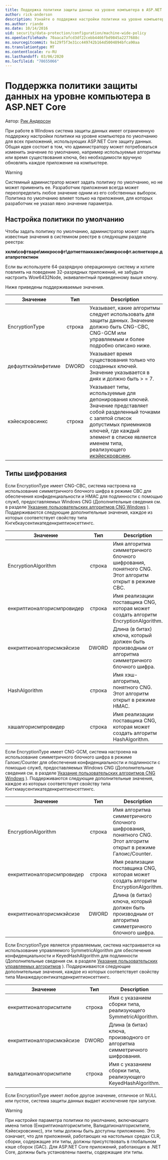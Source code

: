 ```yaml
---
title: Поддержка политики защиты данных на уровне компьютера в ASP.NET Core
author: rick-anderson
description: Узнайте о поддержке настройки политики на уровне компьютера по умолчанию для всех приложений, использующих ASP.NET Core защиту данных.
ms.author: riande
ms.date: 10/14/2016
uid: security/data-protection/configuration/machine-wide-policy
ms.openlocfilehash: 70aaca7afcd3df22cebb4466fbd9845a2277688c
ms.sourcegitcommit: 9a129f5f3e31cc449742b164d5004894bfca90aa
ms.translationtype: MT
ms.contentlocale: ru-RU
ms.lasthandoff: 03/06/2020
ms.locfileid: "78655066"
---
```

# <a name="data-protection-machine-wide-policy-support-in-aspnet-core"></a>Поддержка политики защиты данных на уровне компьютера в ASP.NET Core

Автор: [Рик Андерсон](https://twitter.com/RickAndMSFT)

При работе в Windows система защиты данных имеет ограниченную поддержку настройки политики на уровне компьютера по умолчанию для всех приложений, использующих ASP.NET Core защиту данных. Общая идея состоит в том, что администратору может потребоваться изменить значение по умолчанию, например используемые алгоритмы или время существования ключа, без необходимости вручную обновлять каждое приложение на компьютере.

> [!WARNING]
> Системный администратор может задать политику по умолчанию, но не может применить ее. Разработчик приложения всегда может переопределить любое значение одним из его собственных выборок. Политика по умолчанию влияет только на приложения, для которых разработчик не указал явно значение параметра.

## <a name="setting-default-policy"></a>Настройка политики по умолчанию

Чтобы задать политику по умолчанию, администратор может задать известные значения в системном реестре в следующем разделе реестра:

**хклм\софтваре\микрософт\дотнетпаккажес\микрософт.аспнеткоре.датапротектион**

Если вы используете 64-разрядную операционную систему и хотите повлиять на поведение 32-разрядных приложений, не забудьте настроить Wow6432Node, эквивалентный приведенному выше ключу.

Ниже приведены поддерживаемые значения.

| Значение              | Тип   | Description |
| ------------------ | :----: | ----------- |
| EncryptionType     | строка | Указывает, какие алгоритмы следует использовать для защиты данных. Значение должно быть CNG-CBC, CNG-GCM или управляемым и более подробно описано ниже. |
| дефаулткэйлифетиме | DWORD  | Указывает время существования только что созданных ключей. Значение указывается в днях и должно быть > = 7. |
| кэйескровсинкс     | строка | Указывает типы, используемые для депонирования ключей. Значение представляет собой разделенный точками с запятой список допустимых приемников ключей, где каждый элемент в списке является именем типа, реализующего [икэйескровсинк](/dotnet/api/microsoft.aspnetcore.dataprotection.keymanagement.ikeyescrowsink). |

## <a name="encryption-types"></a>Типы шифрования

Если EncryptionType имеет CNG-CBC, система настроена на использование симметричного блочного шифра в режиме CBC для обеспечения конфиденциальности и HMAC для подлинности с помощью служб, предоставляемых Windows CNG (Дополнительные сведения см. в разделе [Указание пользовательских алгоритмов CNG Windows](xref:security/data-protection/configuration/overview#specifying-custom-windows-cng-algorithms) ). Поддерживаются следующие дополнительные значения, каждое из которых соответствует свойству типа Кнгкбкаусентикатеденкриптионсеттингс.

| Значение                       | Тип   | Description |
| --------------------------- | :----: | ----------- |
| EncryptionAlgorithm         | строка | Имя алгоритма симметричного блочного шифрования, понятного CNG. Этот алгоритм открыт в режиме CBC. |
| енкриптионалгорисмпровидер | строка | Имя реализации поставщика CNG, которая может создать алгоритм EncryptionAlgorithm. |
| енкриптионалгорисмкэйсизе  | DWORD  | Длина (в битах) ключа, который должен быть производным от алгоритма симметричного блочного шифра. |
| HashAlgorithm               | строка | Имя хэш-алгоритма, понятного CNG. Этот алгоритм открыт в режиме HMAC. |
| хашалгорисмпровидер       | строка | Имя реализации поставщика CNG, которая может создать алгоритм HashAlgorithm. |

Если EncryptionType имеет CNG-GCM, система настроена на использование симметричного блочного шифра в режиме Галоис/Counter для обеспечения конфиденциальности и подлинности с помощью служб, предоставляемых Windows CNG (Дополнительные сведения см. в разделе [Указание пользовательских алгоритмов CNG Windows](xref:security/data-protection/configuration/overview#specifying-custom-windows-cng-algorithms) ). Поддерживаются следующие дополнительные значения, каждое из которых соответствует свойству типа Кнггкмаусентикатеденкриптионсеттингс.

| Значение                       | Тип   | Description |
| --------------------------- | :----: | ----------- |
| EncryptionAlgorithm         | строка | Имя алгоритма симметричного блочного шифрования, понятного CNG. Этот алгоритм открыт в режиме Галоис/Counter. |
| енкриптионалгорисмпровидер | строка | Имя реализации поставщика CNG, которая может создать алгоритм EncryptionAlgorithm. |
| енкриптионалгорисмкэйсизе  | DWORD  | Длина (в битах) ключа, который должен быть производным от алгоритма симметричного блочного шифра. |

Если EncryptionType является управляемым, система настраивается на использование управляемого SymmetricAlgorithm для обеспечения конфиденциальности и KeyedHashAlgorithm для подлинности (Дополнительные сведения см. в разделе [Указание пользовательских управляемых алгоритмов](xref:security/data-protection/configuration/overview#specifying-custom-managed-algorithms) ). Поддерживаются следующие дополнительные значения, каждое из которых соответствует свойству типа Манажедаусентикатеденкриптионсеттингс.

| Значение                      | Тип   | Description |
| -------------------------- | :----: | ----------- |
| енкриптионалгорисмтипе    | строка | Имя с указанием сборки типа, реализующего SymmetricAlgorithm. |
| енкриптионалгорисмкэйсизе | DWORD  | Длина (в битах) ключа, производного от алгоритма симметричного шифрования. |
| валидатионалгорисмтипе    | строка | Имя с указанием сборки типа, реализующего KeyedHashAlgorithm. |

Если EncryptionType имеет любое другое значение, отличное от NULL или пустое, система защиты данных выдает исключение при запуске.

> [!WARNING]
> При настройке параметра политики по умолчанию, включающего имена типов (Енкриптионалгорисмтипе, Валидатионалгорисмтипе, Кэйескровсинкс), эти типы должны быть доступны приложению. Это означает, что для приложений, работающих на настольных средах CLR, сборки, содержащие эти типы, должны присутствовать в глобальном кэше сборок (GAC). Для ASP.NET Core приложений, работающих в .NET Core, должны быть установлены пакеты, содержащие эти типы.
